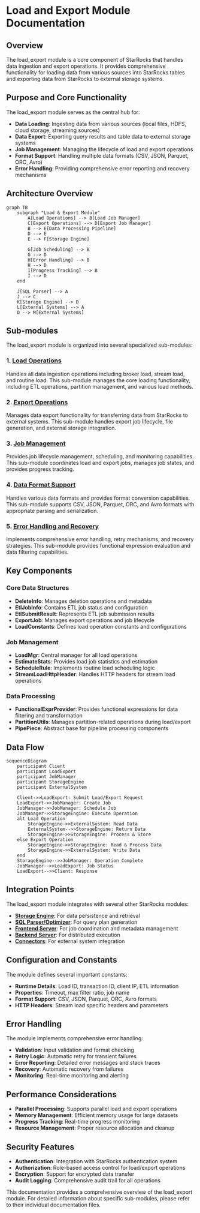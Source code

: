 # Load and Export Module Documentation

## Overview

The load_export module is a core component of StarRocks that handles data ingestion and export operations. It provides comprehensive functionality for loading data from various sources into StarRocks tables and exporting data from StarRocks to external storage systems.

## Purpose and Core Functionality

The load_export module serves as the central hub for:
- **Data Loading**: Ingesting data from various sources (local files, HDFS, cloud storage, streaming sources)
- **Data Export**: Exporting query results and table data to external storage systems
- **Job Management**: Managing the lifecycle of load and export operations
- **Format Support**: Handling multiple data formats (CSV, JSON, Parquet, ORC, Avro)
- **Error Handling**: Providing comprehensive error reporting and recovery mechanisms

## Architecture Overview

```mermaid
graph TB
    subgraph "Load & Export Module"
        A[Load Operations] --> B[Load Job Manager]
        C[Export Operations] --> D[Export Job Manager]
        B --> E[Data Processing Pipeline]
        D --> E
        E --> F[Storage Engine]
        
        G[Job Scheduling] --> B
        G --> D
        H[Error Handling] --> B
        H --> D
        I[Progress Tracking] --> B
        I --> D
    end
    
    J[SQL Parser] --> A
    J --> C
    K[Storage Engine] --> D
    L[External Systems] --> A
    D --> M[External Systems]
```

## Sub-modules

The load_export module is organized into several specialized sub-modules:

### 1. [Load Operations](load_operations.md)
Handles all data ingestion operations including broker load, stream load, and routine load. This sub-module manages the core loading functionality, including ETL operations, partition management, and various load methods.

### 2. [Export Operations](export_operations.md)
Manages data export functionality for transferring data from StarRocks to external systems. This sub-module handles export job lifecycle, file generation, and external storage integration.

### 3. [Job Management](job_management.md)
Provides job lifecycle management, scheduling, and monitoring capabilities. This sub-module coordinates load and export jobs, manages job states, and provides progress tracking.

### 4. [Data Format Support](data_format_support.md)
Handles various data formats and provides format conversion capabilities. This sub-module supports CSV, JSON, Parquet, ORC, and Avro formats with appropriate parsing and serialization.

### 5. [Error Handling and Recovery](error_handling.md)
Implements comprehensive error handling, retry mechanisms, and recovery strategies. This sub-module provides functional expression evaluation and data filtering capabilities.

## Key Components

### Core Data Structures

- **DeleteInfo**: Manages deletion operations and metadata
- **EtlJobInfo**: Contains ETL job status and configuration
- **EtlSubmitResult**: Represents ETL job submission results
- **ExportJob**: Manages export operations and job lifecycle
- **LoadConstants**: Defines load operation constants and configurations

### Job Management

- **LoadMgr**: Central manager for all load operations
- **EstimateStats**: Provides load job statistics and estimation
- **ScheduleRule**: Implements routine load scheduling logic
- **StreamLoadHttpHeader**: Handles HTTP headers for stream load operations

### Data Processing

- **FunctionalExprProvider**: Provides functional expressions for data filtering and transformation
- **PartitionUtils**: Manages partition-related operations during load/export
- **PipePiece**: Abstract base for pipeline processing components

## Data Flow

```mermaid
sequenceDiagram
    participant Client
    participant LoadExport
    participant JobManager
    participant StorageEngine
    participant ExternalSystem

    Client->>LoadExport: Submit Load/Export Request
    LoadExport->>JobManager: Create Job
    JobManager->>JobManager: Schedule Job
    JobManager->>StorageEngine: Execute Operation
    alt Load Operation
        StorageEngine->>ExternalSystem: Read Data
        ExternalSystem-->>StorageEngine: Return Data
        StorageEngine->>StorageEngine: Process & Store
    else Export Operation
        StorageEngine->>StorageEngine: Read & Process Data
        StorageEngine->>ExternalSystem: Write Data
    end
    StorageEngine-->>JobManager: Operation Complete
    JobManager-->>LoadExport: Job Status
    LoadExport-->>Client: Response
```

## Integration Points

The load_export module integrates with several other StarRocks modules:

- **[Storage Engine](../storage_engine.md)**: For data persistence and retrieval
- **[SQL Parser/Optimizer](../sql_parser_optimizer.md)**: For query plan generation
- **[Frontend Server](../frontend_server.md)**: For job coordination and metadata management
- **[Backend Server](../backend_server.md)**: For distributed execution
- **[Connectors](../connectors.md)**: For external system integration

## Configuration and Constants

The module defines several important constants:

- **Runtime Details**: Load ID, transaction ID, client IP, ETL information
- **Properties**: Timeout, max filter ratio, job name
- **Format Support**: CSV, JSON, Parquet, ORC, Avro formats
- **HTTP Headers**: Stream load specific headers and parameters

## Error Handling

The module implements comprehensive error handling:

- **Validation**: Input validation and format checking
- **Retry Logic**: Automatic retry for transient failures
- **Error Reporting**: Detailed error messages and stack traces
- **Recovery**: Automatic recovery from failures
- **Monitoring**: Real-time monitoring and alerting

## Performance Considerations

- **Parallel Processing**: Supports parallel load and export operations
- **Memory Management**: Efficient memory usage for large datasets
- **Progress Tracking**: Real-time progress monitoring
- **Resource Management**: Proper resource allocation and cleanup

## Security Features

- **Authentication**: Integration with StarRocks authentication system
- **Authorization**: Role-based access control for load/export operations
- **Encryption**: Support for encrypted data transfer
- **Audit Logging**: Comprehensive audit trail for all operations

This documentation provides a comprehensive overview of the load_export module. For detailed information about specific sub-modules, please refer to their individual documentation files.